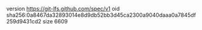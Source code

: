 version https://git-lfs.github.com/spec/v1
oid sha256:0a8467da32893014e8d9db52bb3d45ca2300a9040daaa0a7845df259d9431cd2
size 6609
